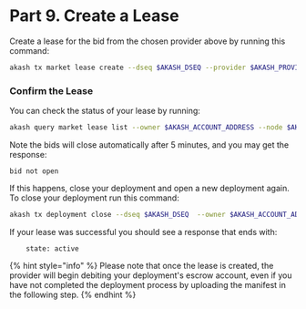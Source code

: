 # Part 9. Create a Lease

Create a lease for the bid from the chosen provider above by running this command:

```sh
akash tx market lease create --dseq $AKASH_DSEQ --provider $AKASH_PROVIDER --from $AKASH_KEY_NAME
```

### Confirm the Lease

You can check the status of your lease by running:

```sh
akash query market lease list --owner $AKASH_ACCOUNT_ADDRESS --node $AKASH_NODE --dseq $AKASH_DSEQ
```

Note the bids will close automatically after 5 minutes, and you may get the response:

```
bid not open
```

If this happens, close your deployment and open a new deployment again.  To close your deployment run this command:

```sh
akash tx deployment close --dseq $AKASH_DSEQ  --owner $AKASH_ACCOUNT_ADDRESS --from $AKASH_KEY_NAME 
```

If your lease was successful you should see a response that ends with:

```
    state: active
```

{% hint style="info" %}
Please note that once the lease is created, the provider will begin debiting your deployment's escrow account, even if you have not completed the deployment process by uploading the manifest in the following step.
{% endhint %}